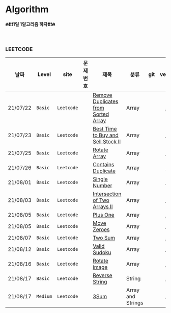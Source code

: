 # Algorithm
**🔥❗️❗❗️1일 1알고리즘 하자❗️❗❗️🔥**

<br/>


### LEETCODE
|날짜          |Level     | site |문제번호 |제목     |분류 |git  |velog |
|---------------|---------|------|-----|-------------|---|----|:----:|
|21/07/22|`Basic`| `Leetcode` ||[Remove Duplicates from Sorted Array](https://leetcode.com/explore/interview/card/top-interview-questions-easy/92/array/727/)| Array ||[💎](https://velog.io/@yoonah-dev/Leetcode-Remove-Duplicates-from-Sorted-Array)|
|21/07/23|`Basic`| `Leetcode` ||[Best Time to Buy and Sell Stock II](https://leetcode.com/explore/interview/card/top-interview-questions-easy/92/array/564/)| Array ||[💎](https://velog.io/@yoonah-dev/Leetcode-Best-Time-to-Buy-and-Sell-Stock-II)|
|21/07/25|`Basic`| `Leetcode` ||[Rotate Array](https://leetcode.com/explore/interview/card/top-interview-questions-easy/92/array/646/)| Array ||[💎](https://velog.io/@yoonah-dev/Leetcode-Rotate-Array)|
|21/07/26|`Basic`| `Leetcode` ||[Contains Duplicate](https://leetcode.com/explore/interview/card/top-interview-questions-easy/92/array/578/)| Array ||[💎](https://velog.io/@yoonah-dev/Leetcode-Contains-Duplicate)|
|21/08/01|`Basic`| `Leetcode` ||[Single Number](https://leetcode.com/explore/interview/card/top-interview-questions-easy/92/array/549/)| Array ||[💎](https://velog.io/@yoonah-dev/Leetcode-Single-Number)|
|21/08/03|`Basic`| `Leetcode` ||[Intersection of Two Arrays II](https://leetcode.com/explore/interview/card/top-interview-questions-easy/92/array/674)| Array ||[💎](https://velog.io/@yoonah-dev/Leetcode-Intersection-of-Two-Arrays-II)|
|21/08/05|`Basic`| `Leetcode` ||[Plus One](https://leetcode.com/explore/interview/card/top-interview-questions-easy/92/array/559)| Array ||[💎](https://velog.io/@yoonah-dev/Leetcode-Plus-One)|
|21/08/05|`Basic`| `Leetcode` ||[Move Zeroes](https://leetcode.com/explore/interview/card/top-interview-questions-easy/92/array/567)| Array ||[💎](https://velog.io/@yoonah-dev/Leetcode-Move-Zeroes)|
|21/08/07|`Basic`| `Leetcode` ||[Two Sum](https://leetcode.com/explore/interview/card/top-interview-questions-easy/92/array/546/)| Array ||[💎](https://velog.io/@yoonah-dev/Leetcode-Two-Sum)|
|21/08/12|`Basic`| `Leetcode` ||[Valid Sudoku](https://leetcode.com/explore/interview/card/top-interview-questions-easy/92/array/769/)| Array ||[💎](https://velog.io/@yoonah-dev/Leetcode-Valid-Sudoku)|
|21/08/16|`Basic`| `Leetcode` ||[Rotate image](https://leetcode.com/explore/interview/card/top-interview-questions-easy/92/array/770/)| Array ||[💎](https://velog.io/@yoonah-dev/Leetcode-Rotate-image)|
|21/08/17|`Basic`| `Leetcode` ||[Reverse String](https://leetcode.com/explore/interview/card/top-interview-questions-easy/127/strings/879/)| String ||[💎](https://velog.io/@yoonah-dev/Leetcode-Reverse-String)|
|21/08/17|`Medium`| `Leetcode` ||[3Sum](https://leetcode.com/explore/interview/card/top-interview-questions-medium/103/array-and-strings/776/)| Array and Strings ||[💎](https://velog.io/@yoonah-dev/Leetcode-3Sum)|

